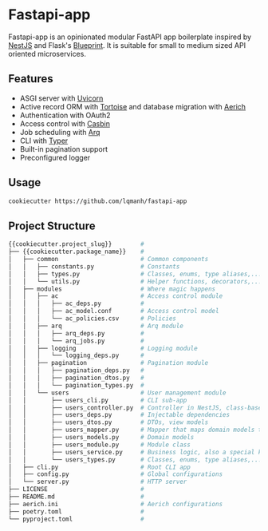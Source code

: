 # Fastapi-app

Fastapi-app is an opinionated modular FastAPI app boilerplate inspired by [NestJS](https://nestjs.com) and Flask's [Blueprint](https://flask.palletsprojects.com/blueprints). It is suitable for small to medium sized API oriented microservices.

## Features

- ASGI server with [Uvicorn](https://github.com/encode/uvicorn)
- Active record ORM with [Tortoise](https://github.com/tortoise/tortoise-orm) and database migration with [Aerich](https://github.com/tortoise/aerich)
- Authentication with OAuth2
- Access control with [Casbin](https://github.com/casbin/pycasbin)
- Job scheduling with [Arq](https://github.com/samuelcolvin/arq)
- CLI with [Typer](https://github.com/tiangolo/typer)
- Built-in pagination support
- Preconfigured logger

## Usage

```sh
cookiecutter https://github.com/lqmanh/fastapi-app
```

## Project Structure

```sh
{{cookiecutter.project_slug}}        #
├── {{cookiecutter.package_name}}    #
│   ├── common                       # Common components
│   │   ├── constants.py             # Constants
│   │   ├── types.py                 # Classes, enums, type aliases,...
│   │   └── utils.py                 # Helper functions, decorators,...
│   ├── modules                      # Where magic happens
│   │   ├── ac                       # Access control module
│   │   │   ├── ac_deps.py           #
│   │   │   ├── ac_model.conf        # Access control model
│   │   │   └── ac_policies.csv      # Policies
│   │   ├── arq                      # Arq module
│   │   │   ├── arq_deps.py          #
│   │   │   └── arq_jobs.py          #
│   │   ├── logging                  # Logging module
│   │   │   └── logging_deps.py      #
│   │   ├── pagination               # Pagination module
│   │   │   ├── pagination_deps.py   #
│   │   │   ├── pagination_dtos.py   #
│   │   │   └── pagination_types.py  #
│   │   └── users                    # User management module
│   │       ├── users_cli.py         # CLI sub-app
│   │       ├── users_controller.py  # Controller in NestJS, class-based view in Django
│   │       ├── users_deps.py        # Injectable dependencies
│   │       ├── users_dtos.py        # DTOs, view models
│   │       ├── users_mapper.py      # Mapper that maps domain models to DTOs
│   │       ├── users_models.py      # Domain models
│   │       ├── users_module.py      # Module class
│   │       ├── users_service.py     # Business logic, also a special kind of dependencies
│   │       └── users_types.py       # Classes, enums, type aliases,...
│   ├── cli.py                       # Root CLI app
│   ├── config.py                    # Global configurations
│   └── server.py                    # HTTP server
├── LICENSE                          #
├── README.md                        #
├── aerich.ini                       # Aerich configurations
├── poetry.toml                      #
└── pyproject.toml                   #
```
